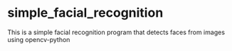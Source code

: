# simple_facial_recognition

This is a simple facial recognition program that detects faces from images using opencv-python
